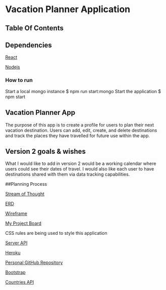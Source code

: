 # Vacation Planner Application

## Table Of Contents

## Dependencies
[React](https://reactjs.org/)

[Nodejs](https://nodejs.org/)

### How to run

Start a local mongo instance
$ npm run start:mongo
Start the application
$ npm start

## Vacation Planner App
The purpose of this app is to create a profile for users to plan their next
vacation destination.  Users can add, edit, create, and delete destinations and
track the places they have travelled for future use within the app.

## Version 2 goals & wishes
What I would like to add in version 2 would be a working calendar where users
 could see their dates of travel.  I would also like each user to have destinations
  shared with them via data tracking capabilities.

##Planning Process

[Stream of Thought](https://media.git.generalassemb.ly/user/20868/files/784c9e80-b1f2-11e9-821b-deec09db55be)

[ERD](https://user-images.githubusercontent.com/46980815/61741564-3093c600-ad5f-11e9-8026-47e03e769d79.jpg)

[Wireframe](https://user-images.githubusercontent.com/46980815/61741746-8d8f7c00-ad5f-11e9-811b-faa33c0b4f49.jpg)

[My Project Board](https://trello.com/b/kghLfLia/project-3)

CSS rules are being used to style this application

[Server API](https://vacation-planner-api.herokuapp.com/)

[Heroku](https://vacation-planner-app1.herokuapp.com/)

[Personal GitHub Repository](https://github.com/thegcoder/vacation-planner-app)

[Bootstrap](https://getbootstrap.com/docs/4.3)  






[Countries API](https://restcountries.eu/#api-endpoints-all)
